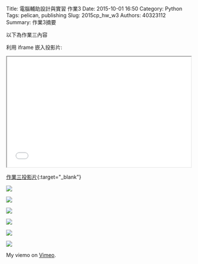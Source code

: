 Title: 電腦輔助設計與實習 作業3
Date: 2015-10-01 16:50
Category: Python
Tags: pelican, publishing
Slug: 2015cp_hw_w3
Authors: 40323112
Summary: 作業3摘要

以下為作業三內容

利用 iframe 嵌入投影片:

<iframe src="simplest2.html" width="500" height="300"></iframe>

[作業三投影片](simplest2.html){:target="_blank"}



<img src="https://copy.com/7yrjHeFT74kkVNLs"></img>

<img src="https://copy.com/B08uZDPIf6Glp0Dv"></img>

<img src="https://copy.com/BkJWAL9proSK9tsA"></img>

<img src="https://copy.com/NoWJMvIg17HVzvqZ"></img>

<img src="https://copy.com/yCqIaHqUa2ziG2lH"></img>

<img src="https://copy.com/FWx1Uy3CLsCqdvaN"></img>

My  viemo</a> on <a href="https://vimeo.com/home/myvideos">Vimeo</a>.</p>